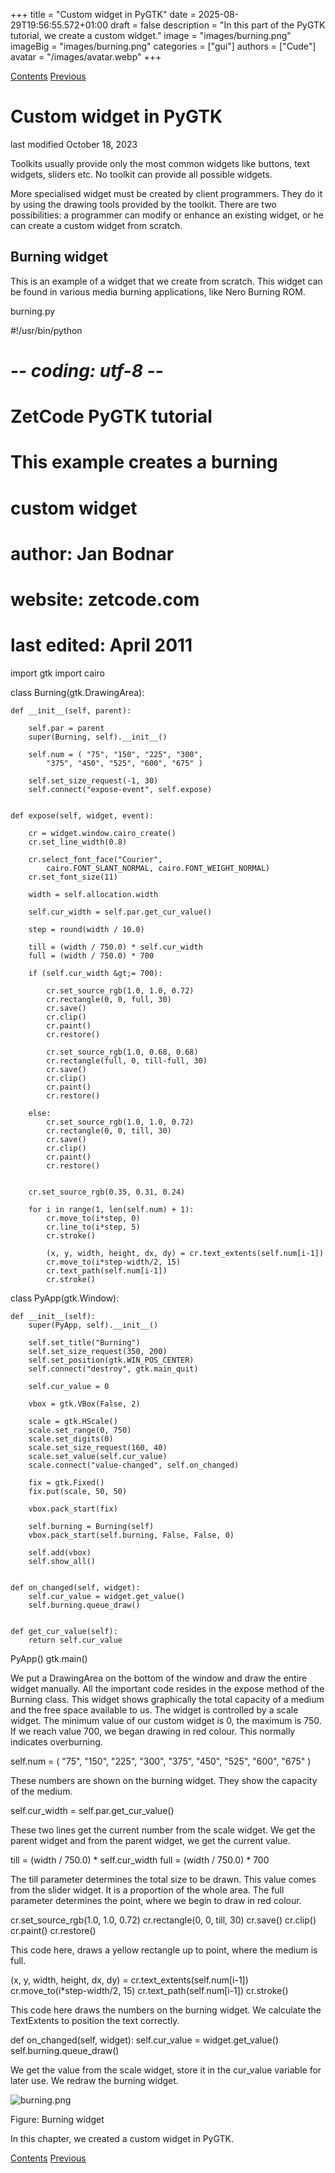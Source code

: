 +++
title = "Custom widget in PyGTK"
date = 2025-08-29T19:56:55.572+01:00
draft = false
description = "In this part of the PyGTK tutorial, we create a custom widget."
image = "images/burning.png"
imageBig = "images/burning.png"
categories = ["gui"]
authors = ["Cude"]
avatar = "/images/avatar.webp"
+++

[Contents](..)
[Previous](../snake/)

# Custom widget in PyGTK

last modified October 18, 2023

Toolkits usually provide only the most common widgets like buttons, 
text widgets, sliders etc. No toolkit can provide all possible widgets.

More specialised widget must be created by client programmers. They do it by using the 
drawing tools provided by the toolkit. There are two possibilities: a programmer can 
modify or enhance an existing widget, or he can create a custom widget from scratch. 

## Burning widget

This is an example of a widget that we create from scratch. This widget 
can be found in various media burning applications, like Nero Burning ROM.

burning.py
  

#!/usr/bin/python
# -*- coding: utf-8 -*-

# ZetCode PyGTK tutorial 
#
# This example creates a burning
# custom widget
#
# author: Jan Bodnar
# website: zetcode.com 
# last edited: April 2011

import gtk
import cairo

class Burning(gtk.DrawingArea):

    def __init__(self, parent):
      
        self.par = parent
        super(Burning, self).__init__()
 
        self.num = ( "75", "150", "225", "300", 
            "375", "450", "525", "600", "675" )
 
        self.set_size_request(-1, 30)
        self.connect("expose-event", self.expose)
    

    def expose(self, widget, event):
      
        cr = widget.window.cairo_create()
        cr.set_line_width(0.8)

        cr.select_font_face("Courier", 
            cairo.FONT_SLANT_NORMAL, cairo.FONT_WEIGHT_NORMAL)
        cr.set_font_size(11)

        width = self.allocation.width
     
        self.cur_width = self.par.get_cur_value()

        step = round(width / 10.0)

        till = (width / 750.0) * self.cur_width
        full = (width / 750.0) * 700

        if (self.cur_width &gt;= 700):
            
            cr.set_source_rgb(1.0, 1.0, 0.72)
            cr.rectangle(0, 0, full, 30)
            cr.save()
            cr.clip()
            cr.paint()
            cr.restore()
            
            cr.set_source_rgb(1.0, 0.68, 0.68)
            cr.rectangle(full, 0, till-full, 30)
            cr.save()
            cr.clip()
            cr.paint()
            cr.restore()

        else:     
            cr.set_source_rgb(1.0, 1.0, 0.72)
            cr.rectangle(0, 0, till, 30)
            cr.save()
            cr.clip()
            cr.paint()
            cr.restore()
       

        cr.set_source_rgb(0.35, 0.31, 0.24)
        
        for i in range(1, len(self.num) + 1):
            cr.move_to(i*step, 0)
            cr.line_to(i*step, 5)
            cr.stroke()
            
            (x, y, width, height, dx, dy) = cr.text_extents(self.num[i-1])
            cr.move_to(i*step-width/2, 15)
            cr.text_path(self.num[i-1])
            cr.stroke()
       
        
 
class PyApp(gtk.Window): 

    def __init__(self):
        super(PyApp, self).__init__()
        
        self.set_title("Burning")
        self.set_size_request(350, 200)        
        self.set_position(gtk.WIN_POS_CENTER)
        self.connect("destroy", gtk.main_quit)

        self.cur_value = 0
       
        vbox = gtk.VBox(False, 2)
        
        scale = gtk.HScale()
        scale.set_range(0, 750)
        scale.set_digits(0)
        scale.set_size_request(160, 40)
        scale.set_value(self.cur_value)
        scale.connect("value-changed", self.on_changed)
                
        fix = gtk.Fixed()
        fix.put(scale, 50, 50)
        
        vbox.pack_start(fix)
        
        self.burning = Burning(self)
        vbox.pack_start(self.burning, False, False, 0)

        self.add(vbox)
        self.show_all()
        
        
    def on_changed(self, widget):
        self.cur_value = widget.get_value()
        self.burning.queue_draw()
    
    
    def get_cur_value(self):
        return self.cur_value
    

PyApp()
gtk.main()

We put a DrawingArea on the bottom of the window 
and draw the entire widget manually. All the important code resides in 
the expose method of the Burning class. 
This widget shows graphically the total capacity of a medium and 
the free space available to us. The widget is controlled by a scale widget. 
The minimum value of our custom widget is 0, the maximum is 750. 
If we reach value 700, we began drawing in red colour. This normally indicates
overburning.  

self.num = ( "75", "150", "225", "300", 
    "375", "450", "525", "600", "675" )

These numbers are shown on the burning widget. They show the capacity of the medium.

self.cur_width = self.par.get_cur_value()

These two lines get the current number from the scale widget. We get the 
parent widget and from the parent widget, we get the current value. 

till = (width / 750.0) * self.cur_width
full = (width / 750.0) * 700

The till parameter determines the total size to be drawn. This value 
comes from the slider widget. It is a proportion of the whole area. 
The full parameter determines the point,
where we begin to draw in red colour. 

cr.set_source_rgb(1.0, 1.0, 0.72)
cr.rectangle(0, 0, till, 30)
cr.save()
cr.clip()
cr.paint()
cr.restore()

This code here, draws a yellow rectangle up to point, where the medium is full.

(x, y, width, height, dx, dy) = cr.text_extents(self.num[i-1])
cr.move_to(i*step-width/2, 15)
cr.text_path(self.num[i-1])
cr.stroke()

This code here draws the numbers on the burning widget. We calculate the
TextExtents to position the text correctly.

def on_changed(self, widget):
    self.cur_value = widget.get_value()
    self.burning.queue_draw()

We get the value from the scale widget, store it in the cur_value variable 
for later use. We redraw the burning widget. 

![burning.png](images/burning.png)

Figure: Burning widget

In this chapter, we created a custom widget in PyGTK.

[Contents](..)
[Previous](../snake/)